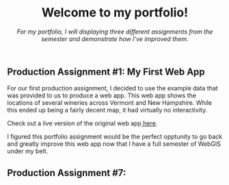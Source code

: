 <header>
  
# Welcome to my portfolio!
_For my portfolio, I will displaying three different assignments from the semester and demonstrate how I've improved them._

</header>

## Production Assignment #1: My First Web App

For our first production assignment, I decided to use the example data that was provided to us to produce a web app. This web app shows the locations of several wineries across Vermont and New Hampshire. While this ended up being a fairly decent map, it had virtually no interactivity. 

Check out a live version of the original web app<a href="https://umass-amherst.maps.arcgis.com/apps/instant/sidebar/index.html?appid=47d34172b1534044830d4b527b67c8ef"> here</a>.

I figured this portfolio assignment would be the perfect opptunity to go back and greatly improve this web app now that I have a full semester of WebGIS under my belt.


## Production Assignment #7: 
